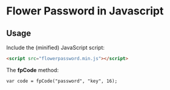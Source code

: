 # Flower Password in Javascript

## Usage

Include the (minified) JavaScript script:

``` html
<script src="flowerpassword.min.js"></script>
```

The **fpCode** method:

``` html
var code = fpCode("password", "key", 16);
```

